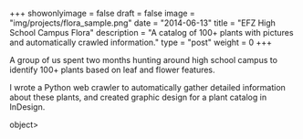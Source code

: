 +++
showonlyimage = false
draft = false
image = "img/projects/flora_sample.png"
date = "2014-06-13"
title = "EFZ High School Campus Flora"
description = "A catalog of 100+ plants with pictures and automatically crawled information."
type = "post"
weight = 0
+++

A group of us spent two months hunting around high school campus to identify
100+ plants based on leaf and flower features.

I wrote a Python web crawler to
automatically gather detailed information about these plants, and created graphic
design for a plant catalog in InDesign.

<!--more-->

<object width="100%" height="400" data="/pdf/flora.pdf">object>
